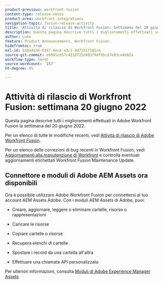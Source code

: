 ```yaml
---
product-previous: workfront-fusion
content-type: release-notes
product-area: workfront-integrations
navigation-topic: fusion-release-activity
title: 'Attività di rilascio di Workfront Fusion: Settimana del 20 giugno 2022'
description: Questa pagina descrive tutti i miglioramenti effettuati in Adobe Workfront Fusion la settimana del 20 giugno 2022.
author: Luke
feature: Product Announcements, Workfront Fusion
hidefromtoc: true
exl-id: b18a4a36-6347-4ece-a2c1-4d71917181ce
source-git-commit: e6995cd57c4210725d49379df5bcd7e93ce4b02a
workflow-type: tm+mt
source-wordcount: '157'
ht-degree: 0%

---
```


# Attività di rilascio di Workfront Fusion: settimana 20 giugno 2022

Questa pagina descrive tutti i miglioramenti effettuati in Adobe Workfront Fusion la settimana del 20 giugno 2022.

Per un elenco di tutte le modifiche recenti, vedi [Attività di rilascio di Adobe Workfront Fusion](../../../product-announcements/product-releases/fusion-release-activity/fusion-release-activity.md).

Per un elenco delle correzioni di bug recenti in Workfront Fusion, vedi [Aggiornamenti alla manutenzione di Workfront](https://experienceleague.adobe.com/docs/workfront-known-issues/releases/current-updates.html) e controlla eventuali aggiornamenti etichettati Workfront Fusion Maintenance Update.

## Connettore e moduli di Adobe AEM Assets ora disponibili

Ora è possibile utilizzare Adobe Workfront Fusion per connettersi al tuo account AEM Assets Adobe. Con i moduli AEM Assets di Adobe, puoi:

* Creare, aggiornare, leggere o eliminare cartelle, risorse o rappresentazioni

* Caricare le risorse

* Copiare cartelle o risorse

* Recupera elenchi di cartelle

* Spostare i record da una cartella all&#39;altra

* Effettuare una chiamata API personalizzata


Per ulteriori informazioni, consulta [Moduli di Adobe Experience Manager Assets](../../../workfront-fusion/apps-and-their-modules/aem-assets-modules.md).
